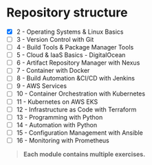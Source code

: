 # Repository structure

- [x] 2 - Operating Systems & Linux Basics
- [ ] 3 - Version Control with Git
- [ ] 4 - Build Tools & Package Manager Tools
- [ ] 5 - Cloud & IaaS Basics - DigitalOcean
- [ ] 6 - Artifact Repository Manager with Nexus
- [ ] 7 - Container with Docker
- [ ] 8 - Build Automation &CI/CD with Jenkins
- [ ] 9 - AWS Services
- [ ] 10 - Container Orchestration with Kubernetes
- [ ] 11 - Kubernetes on AWS EKS
- [ ] 12 - Infrastructure as Code with Terraform
- [ ] 13 - Programming with Python
- [ ] 14 - Automation with Python
- [ ] 15 - Configuration Management with Ansible
- [ ] 16 - Monitoring with Prometheus

> **Each module contains multiple exercises.**
